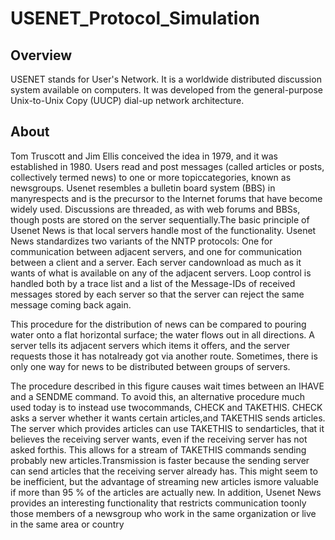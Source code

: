 # USENET_Protocol_Simulation

## Overview
USENET stands for User's Network. It is a worldwide distributed discussion system available on computers. It was developed from the general-purpose Unix-to-Unix Copy (UUCP) dial-up network architecture.

## About
Tom Truscott and Jim Ellis conceived the idea in 1979, and it was established in 1980. Users read and post messages (called articles or posts, collectively termed news) to one or more topiccategories, known as newsgroups. Usenet resembles a bulletin board system (BBS) in manyrespects and is the precursor to the Internet forums that have become widely used. Discussions are threaded, as with web forums and BBSs, though posts are stored on the server sequentially.The basic principle of Usenet News is that local servers handle most of the functionality. Usenet News standardizes two variants of the NNTP protocols: One for communication between adjacent servers, and one for communication between a client and a server. Each server candownload as much as it wants of what is available on any of the adjacent servers. Loop control is handled both by a trace list and a list of the Message-IDs of received messages stored by each server so that the server can reject the same message coming back again. 

This procedure for the distribution of news can be compared to pouring water onto a flat horizontal surface; the water flows out in all directions. A server tells its adjacent servers which items it offers, and the server requests those it has notalready got via another route. Sometimes, there is only one way for news to be distributed between groups of servers. 

The procedure described in this figure causes wait times between an IHAVE and a SENDME command. To avoid this, an alternative procedure much used today is to instead use twocommands, CHECK and TAKETHIS. CHECK asks a server whether it wants certain articles,and TAKETHIS sends articles. The server which provides articles can use TAKETHIS to sendarticles, that it believes the receiving server wants, even if the receiving server has not asked forthis. This allows for a stream of TAKETHIS commands sending probably new articles.Transmission is faster because the sending server can send articles that the receiving server already has. This might seem to be inefficient, but the advantage of streaming new articles ismore valuable if more than 95 % of the articles are actually new. In addition, Usenet News provides an interesting functionality that restricts communication toonly those members of a newsgroup who work in the same organization or live in the same area or country
